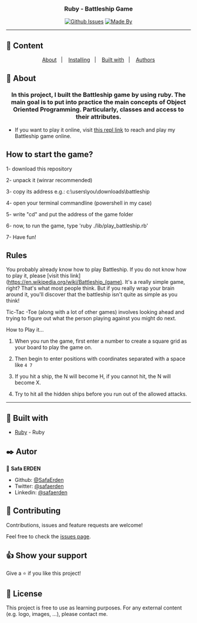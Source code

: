 <h3 align="center">Ruby - Battleship Game</h3>

<div align="center">

[![Github Issues](https://img.shields.io/badge/GitHub-Issues-orange)](https://github.com/SafaErden/BattleShip/issues)
[![Made By](https://img.shields.io/badge/Made%20By-Safa%20Erden-brightgreen)](https://github.com/safaerden)

</div>

---

## 📝 Content

<p align="center">
<a href="#about">About</a>&nbsp;&nbsp;&nbsp;|&nbsp;&nbsp;&nbsp;
<a href="#installing">Installing</a>&nbsp;&nbsp;&nbsp;|&nbsp;&nbsp;&nbsp;
<a href="#built_using">Built with</a>&nbsp;&nbsp;&nbsp;|&nbsp;&nbsp;&nbsp;
<a href="#author">Authors</a>
</p>

## 🧐 About <a name = "about"></a>

<h3 align="center"> In this project, I built the Battleship game by using ruby. The main goal is to put into practice the main concepts of Object Oriented Programming. Particularly, classes and access to their attributes.</h3>

- If you want to play it online, visit [this repl link](https://repl.it/@SafaErden/Battle-Ship) to reach and play my Battleship game online.

<h2>How to start the game?</h2>

1- download this repository

2- unpack it (winrar recommended)

3- copy its address e.g.: c:\users\you\downloads\battleship

4- open your terminal commandline (powershell in my case)

5- write "cd" and put the address of the game folder

6- now, to run the game, type 'ruby ./lib/play_battleship.rb'

7- Have fun!

<h2>Rules</h2>

You probably already know how to play Battleship. If you do not know how to play it, please [visit this link](https://en.wikipedia.org/wiki/Battleship_(game). It's a really simple game, right? That's what most people think. But if you really wrap your brain around it, you'll discover that the battleship isn't quite as simple as you think!

Tic-Tac -Toe (along with a lot of other games) involves looking ahead and trying to figure out what the person playing against you might do next.

How to Play it...

1. When you run the game, first enter a number to create a square grid as your board to play the game on.

2. Then begin to enter positions with coordinates separated with a space like `4 7`

3. If you hit a ship, the N will become H, if you cannot hit, the N will become X.

4. Try to hit all the hidden ships before you run out of the allowed attacks.

---

## 🔧 Built with<a name = "built_using"></a>

- [Ruby](https://www.ruby-lang.org/) - Ruby

## ✒️ Autor <a name = "author"></a>

👤 **Safa ERDEN**

- Github: [@SafaErden](https://github.com/SafaErden)
- Twitter: [@safaerden](https://twitter.com/safaerden)
- Linkedin: [@safaerden](https://www.linkedin.com/in/safaerden/)

## 🤝 Contributing

Contributions, issues and feature requests are welcome!

Feel free to check the [issues page](https://github.com/SafaErden/BattleShip/issues).

## 👍 Show your support

Give a ⭐️ if you like this project!

## 📝 License

This project is free to use as learning purposes. For any external content (e.g. logo, images, ...), please contact me.
